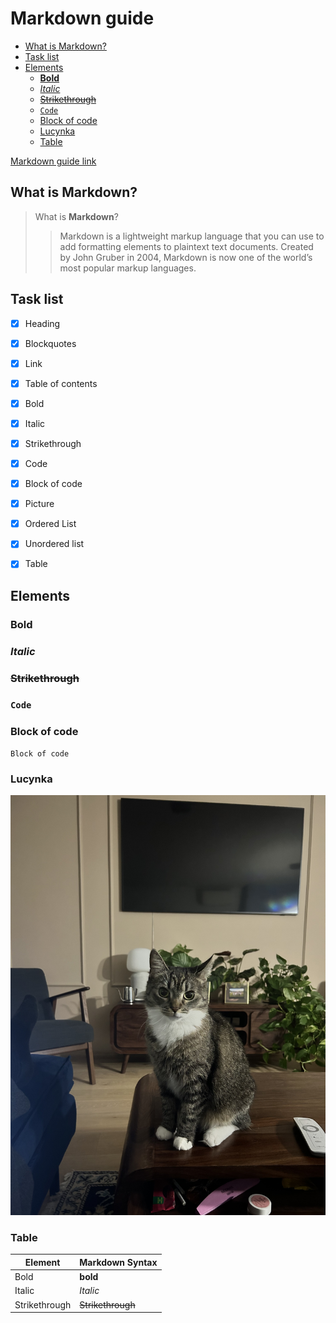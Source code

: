 #  Markdown guide   <!-- omit in toc -->


- [What is Markdown?](#what-is-markdown)
- [Task list](#task-list)
- [Elements](#elements)
  - [**Bold**](#bold)
  - [*Italic*](#italic)
  - [~~Strikethrough~~](#strikethrough)
  - [`Code`](#code)
  - [Block of code](#block-of-code)
  - [Lucynka](#lucynka)
  - [Table](#table)


[Markdown guide link](https://www.markdownguide.org)

## What is Markdown?
>What is **Markdown**? 
>>Markdown is a lightweight markup language that you can use to add formatting elements to plaintext text documents. Created by John Gruber in 2004, Markdown is now one of the world’s most popular markup languages.

## Task list

- [x] Heading
- [x] Blockquotes
- [x] Link
- [x] Table of contents 
- [x] Bold
- [x] Italic
- [x] Strikethrough
- [x] Code
- [x] Block of code
- [x] Picture
- [x] Ordered List
- [x] Unordered list
- [x] Table

  
## Elements
### **Bold** 

### *Italic*

### ~~Strikethrough~~

### `Code`

### Block of code
```
Block of code 
```
### Lucynka
   
   ![Lucynka](Lucynka.jpeg)

### Table
   
|Element|Markdown Syntax|
|------------|-------------|
|Bold| **bold**| 
|Italic| *Italic* | 
|Strikethrough| ~~Strikethrough~~ | 


 


